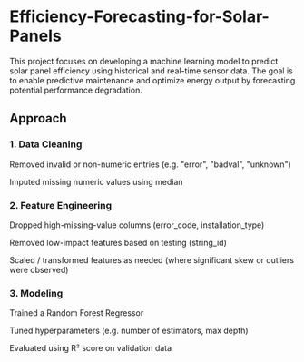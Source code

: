 # Efficiency-Forecasting-for-Solar-Panels
This project focuses on developing a machine learning model to predict solar panel efficiency using historical and real-time sensor data. The goal is to enable predictive maintenance and optimize energy output by forecasting potential performance degradation.

## Approach
### 1. Data Cleaning

Removed invalid or non-numeric entries (e.g. "error", "badval", "unknown")

Imputed missing numeric values using median

### 2. Feature Engineering

Dropped high-missing-value columns (error_code, installation_type)

Removed low-impact features based on testing (string_id)

Scaled / transformed features as needed (where significant skew or outliers were observed)

### 3. Modeling

Trained a Random Forest Regressor

Tuned hyperparameters (e.g. number of estimators, max depth)

Evaluated using R² score on validation data
